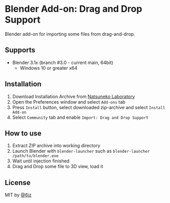 # Blender Add-on: Drag and Drop Support

Blender add-on for importing some files from drag-and-drop.

## Supports

- Blender 3.1x (branch #3.0 - current main, 64bit)
  - Windows 10 or greater x64

## Installation

1. Download Installation Archive from [Natsuneko Laboratory](https://docs.natsuneko.moe/en-US/drag-and-drop-support/)
2. Open the Preferences window and select `Add-ons` tab
3. Press `Install` button, select downloaded zip-archive and select `Install Add-on`
4. Select `Community` tab and enable `Import: Drag and Drop Support`

## How to use

1. Extract ZIP archive into working directory
2. Launch Blender with `blender-launcher` such as `blender-launcher /path/to/blender.exe`
3. Wait until injection finished
4. Drag and Drop some file to 3D view, load it

## License

MIT by [@6jz](https://twitter.com/6jz)
